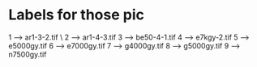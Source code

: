 # Labels for those pic

1 --> ar1-3-2.tif \\
2 --> ar1-4-3.tif
3 --> be50-4-1.tif
4 --> e7kgy-2.tif
5 --> e5000gy.tif
6 --> e7000gy.tif
7 --> g4000gy.tif
8 --> g5000gy.tif
9 --> n7500gy.tif
